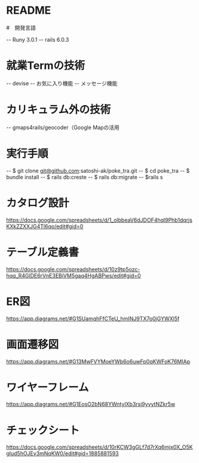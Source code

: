 # README

#　開発言語

-- Runy 3.0.1
-- rails 6.0.3

# 就業Termの技術

-- devise
-- お気に入り機能
-- メッセージ機能

# カリキュラム外の技術

-- gmaps4rails/geocoder（Google Mapの活用

# 実行手順

-- $ git clone git@github.com:satoshi-ak/poke_tra.git
-- $ cd poke_tra
-- $ bundle install
-- $ rails db:creste
-- $ rails db:migrate
-- $rails s

# カタログ設計

https://docs.google.com/spreadsheets/d/1_olbbeaV6dJDOF4hql9Phb1dqrjsKXkZZXXJG4Tl6qo/edit#gid=0

# テーブル定義書

https://docs.google.com/spreadsheets/d/10z9tp5ozc-hqq_R4GlDE6rVnE3EBiVM5gaq4HgABPws/edit#gid=0

# ER図

https://app.diagrams.net/#G1SUamqhFfCTeU_hmINJ9TX7o0jGYWXl5f

# 画面遷移図

https://app.diagrams.net/#G13MwFVYMoeYWb6o6uwFp0qKWFoK76MIAp

# ワイヤーフレーム

https://app.diagrams.net/#G1EosO2bN68YWntylXb3rsj9yvytNZkr5w

# チェックシート

https://docs.google.com/spreadsheets/d/10rKCW3gGLf7d7rXq6mjx0X_O5Kglud5hOJEv3mNqKW0/edit#gid=1885881593